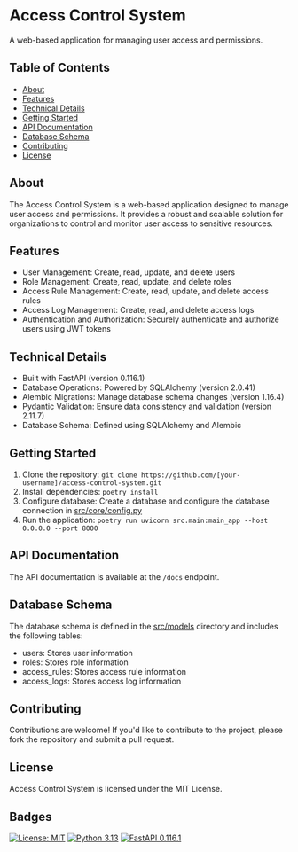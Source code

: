 # Access Control System

A web-based application for managing user access and permissions.

## Table of Contents

* [About](#about)
* [Features](#features)
* [Technical Details](#technical-details)
* [Getting Started](#getting-started)
* [API Documentation](#api-documentation)
* [Database Schema](#database-schema)
* [Contributing](#contributing)
* [License](#license)

## About

The Access Control System is a web-based application designed to manage user access and permissions. It provides a robust and scalable solution for organizations to control and monitor user access to sensitive resources.

## Features

* User Management: Create, read, update, and delete users
* Role Management: Create, read, update, and delete roles
* Access Rule Management: Create, read, update, and delete access rules
* Access Log Management: Create, read, and delete access logs
* Authentication and Authorization: Securely authenticate and authorize users using JWT tokens

## Technical Details

* Built with FastAPI (version 0.116.1)
* Database Operations: Powered by SQLAlchemy (version 2.0.41)
* Alembic Migrations: Manage database schema changes (version 1.16.4)
* Pydantic Validation: Ensure data consistency and validation (version 2.11.7)
* Database Schema: Defined using SQLAlchemy and Alembic

## Getting Started

1. Clone the repository: `git clone https://github.com/[your-username]/access-control-system.git`
2. Install dependencies: `poetry install`
3. Configure database: Create a database and configure the database connection in [src/core/config.py](cci:7://file:///c:/Users/ITryHard/Desktop/Projects/Project/src/core/config.py:0:0-0:0)
4. Run the application: `poetry run uvicorn src.main:main_app --host 0.0.0.0 --port 8000`

## API Documentation

The API documentation is available at the `/docs` endpoint.

## Database Schema

The database schema is defined in the [src/models](cci:7://file:///c:/Users/ITryHard/Desktop/Projects/Project/src/models:0:0-0:0) directory and includes the following tables:

* users: Stores user information
* roles: Stores role information
* access_rules: Stores access rule information
* access_logs: Stores access log information

## Contributing

Contributions are welcome! If you'd like to contribute to the project, please fork the repository and submit a pull request.

## License

Access Control System is licensed under the MIT License.

## Badges

[![License: MIT](https://img.shields.io/badge/License-MIT-yellow.svg)](https://opensource.org/licenses/MIT)
[![Python 3.13](https://img.shields.io/badge/Python-3.13-blue.svg)](https://www.python.org/downloads/release/python-313/)
[![FastAPI 0.116.1](https://img.shields.io/badge/FastAPI-0.116.1-green.svg)](https://fastapi.tiangolo.com/)
